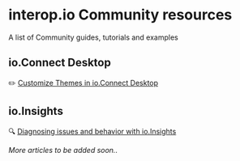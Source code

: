 # interop.io Community resources
A list of Community guides, tutorials and examples

## io.Connect Desktop
:pencil2: [Customize Themes in io.Connect Desktop](https://github.com/InteropIO/community-articles/tree/master/desktop/customizing-themes-in-io.connect-desktop) 

## io.Insights
:mag: [Diagnosing issues and behavior with io.Insights](https://github.com/InteropIO/community-articles/tree/master/insights/diagnosing-issues-and-behavior-with-io.Insights) 

_More articles to be added soon.._
